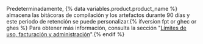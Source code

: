 Predeterminadamente, {% data variables.product.product_name %} almacena las bitácoras de compilación y los artefactos durante 90 días y este periodo de retención se puede personalizar.{% ifversion fpt or ghec or ghes %} Para obtener más información, consulta la sección "[Límites de uso, facturación y administración](/actions/reference/usage-limits-billing-and-administration#artifact-and-log-retention-policy)".{% endif %}
